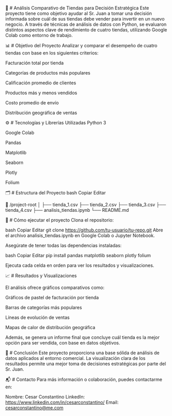 🛒 # Análisis Comparativo de Tiendas para Decisión Estratégica
Este proyecto tiene como objetivo ayudar al Sr. Juan a tomar una decisión informada sobre cuál de sus tiendas debe vender para invertir en un nuevo negocio. A través de técnicas de análisis de datos con Python, se evaluaron distintos aspectos clave de rendimiento de cuatro tiendas, utilizando Google Colab como entorno de trabajo.

📊 # Objetivo del Proyecto
Analizar y comparar el desempeño de cuatro tiendas con base en los siguientes criterios:

Facturación total por tienda

Categorías de productos más populares

Calificación promedio de clientes

Productos más y menos vendidos

Costo promedio de envío

Distribución geográfica de ventas

⚙️ # Tecnologías y Librerías Utilizadas
Python 3

Google Colab

Pandas

Matplotlib

Seaborn

Plotly

Folium

🗂️ # Estructura del Proyecto
bash
Copiar
Editar

📁 /project-root
│
├── tienda_1.csv
├── tienda_2.csv
├── tienda_3.csv
├── tienda_4.csv
├── analisis_tiendas.ipynb
└── README.md

🚀 # Cómo ejecutar el proyecto
Clona el repositorio:

bash
Copiar
Editar
git clone https://github.com/tu-usuario/tu-repo.git
Abre el archivo analisis_tiendas.ipynb en Google Colab o Jupyter Notebook.

Asegúrate de tener todas las dependencias instaladas:

bash
Copiar
Editar
pip install pandas matplotlib seaborn plotly folium

Ejecuta cada celda en orden para ver los resultados y visualizaciones.

📈 # Resultados y Visualizaciones

El análisis ofrece gráficos comparativos como:

Gráficos de pastel de facturación por tienda

Barras de categorías más populares

Líneas de evolución de ventas

Mapas de calor de distribución geográfica

Además, se genera un informe final que concluye cuál tienda es la mejor opción para ser vendida, con base en datos objetivos.

📌 # Conclusión
Este proyecto proporciona una base sólida de análisis de datos aplicados al entorno comercial. La visualización clara de los resultados permite una mejor toma de decisiones estratégicas por parte del Sr. Juan.

📬 # Contacto
Para más información o colaboración, puedes contactarme en:

Nombre: Cesar Constantino
LinkedIn: https://www.linkedin.com/in/cesarconstantino/
Email: cesarconstantino@me.com
